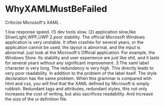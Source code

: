 # WhyXAMLMustBeFailed
Criticize Microsoft's XAML .

1.low response speed.
	(1) dev tools slow.
	(2) application slow,like SliverLight,WPF,UWP
2.poor stability.
The official Microsoft Windows application is very unstable. It often crashes for several years, or the application cannot be used, the layout is abnormal, and the input is abnormal.
just look at the Microsoft's Official application.
For example, the Windows Store. Its stability and user experience are just like shit, and it lasts for several years without any significant improvement.
3.The xaml label character is very long. The redundancy is very high.
This directly leads to very poor readability.
In addition to the problem of the label itself. The style declaration has the same problem. When this grammar is compared with html and css, you will find that the XAML defined by Microsoft is simply rubbish.
Redundant tags and attributes, redundant styles, this not only increases the cost of writing, but also sacrifices readability. And increase the size of the ui definition file.

